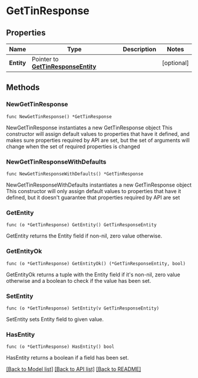 # GetTinResponse

## Properties

Name | Type | Description | Notes
------------ | ------------- | ------------- | -------------
**Entity** | Pointer to [**GetTinResponseEntity**](GetTinResponseEntity.md) |  | [optional] 

## Methods

### NewGetTinResponse

`func NewGetTinResponse() *GetTinResponse`

NewGetTinResponse instantiates a new GetTinResponse object
This constructor will assign default values to properties that have it defined,
and makes sure properties required by API are set, but the set of arguments
will change when the set of required properties is changed

### NewGetTinResponseWithDefaults

`func NewGetTinResponseWithDefaults() *GetTinResponse`

NewGetTinResponseWithDefaults instantiates a new GetTinResponse object
This constructor will only assign default values to properties that have it defined,
but it doesn't guarantee that properties required by API are set

### GetEntity

`func (o *GetTinResponse) GetEntity() GetTinResponseEntity`

GetEntity returns the Entity field if non-nil, zero value otherwise.

### GetEntityOk

`func (o *GetTinResponse) GetEntityOk() (*GetTinResponseEntity, bool)`

GetEntityOk returns a tuple with the Entity field if it's non-nil, zero value otherwise
and a boolean to check if the value has been set.

### SetEntity

`func (o *GetTinResponse) SetEntity(v GetTinResponseEntity)`

SetEntity sets Entity field to given value.

### HasEntity

`func (o *GetTinResponse) HasEntity() bool`

HasEntity returns a boolean if a field has been set.


[[Back to Model list]](../README.md#documentation-for-models) [[Back to API list]](../README.md#documentation-for-api-endpoints) [[Back to README]](../README.md)



